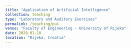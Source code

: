 ```yaml
---
title: "Application of Artificial Intelligence"
collection: teaching
type: "Laboratory and Auditory Exercises"
permalink: /teaching/pui
venue: "Faculty of Engineering - University of Rijeka"
date: 2020-01-10
location: "Rijeka, Croatia"
---
```

